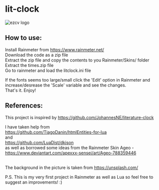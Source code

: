 # lit-clock

![ezcv logo](https://user-images.githubusercontent.com/78578803/188273334-cde06378-3400-498d-8be6-99f2acf460a5.png)

## How to use: <br>

Install Rainmeter from https://www.rainmeter.net/ <br>
Download the code as a zip file <br>
Extract the zip file and copy the contents to you Rainmeter/Skins/ folder <br>
Extract the times.zip file <br>
Go to rainmeter and load the litclock.ini file <br>

If the fonts seems too large/small click the 'Edit' option in Rainmeter and increase/desrease the 'Scale' variable and see the changes. <br>
That's it. Enjoy!

## References:

This project is inspired by https://github.com/JohannesNE/literature-clock <br>

I have taken help from <br>
https://github.com/TiagoDanin/htmlEntities-for-lua <br>
and <br>
https://github.com/LuaDist/dkjson <br>
as well as borrowed some ideas from the Rainmeter Skin Ageo - <br>
https://www.deviantart.com/apexxx-sensei/art/Ageo-788359446

<br>The background in the picture is taken from https://unsplash.com/ <br>

P.S. This is my very first project in Rainmeter as well as Lua so feel free to suggest an improvements! :)
